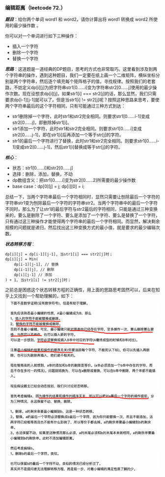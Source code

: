### 编辑距离（leetcode 72.）

***题目***：给你两个单词 word1 和 word2，请你计算出将 word1 转换成 word2 所使用的最少操作数 。

你可以对一个单词进行如下三种操作：
- 插入一个字符
- 删除一个字符
- 替换一个字符

***思路***：这道题是一道经典的DP题目，思考的方式也非常取巧。这里看到涉及到两个字符串的操作，遇到这种题目，我们一定要在纸上画一个二维矩阵，横纵坐标分别是两个字符串，然后逐个填充每个矩阵格子的值，寻找规律。按照我们的老套路，不妨定义dp[i][j]为把字符串str1[0……i]变为字符串str2[0……j]使用的最少操作次数。现在设想求dp[i][j]，如果str1[i] === str2[j]的话，那么显然，我们只需要求dp[i-1][j-1]就可以了。但是当str1[i] != str2[j]呢？按照这种思路来思考，要使两个字符串最后的这个字符相同，只有可能通过三种方式到达：
- str1删除掉一个字符，此时str1和str2完全相同。则要求str1[0……i-1]变成str2[0……j]，即删除掉str1[i]。
- str1添加一个字符，此时str1和str2完全相同。则要求str1[0……i]变成str2[0……j-1]，即在str1[i]后再添加一个等于str[j]的字符。
- str1的最后一个字符进行了替换，此时str1和str2完全相同。则要求str1[0……i-1]变成str2[0……j-1]，然后str1[i]替换成等于str[j]的字符。

***核心***：
- 状态：str1[0……i]和str2[0……j]
- 选择：删除，添加，替换，不动
- dp数组含义：把str1[0……i]变为str2[0……2]所需要的最少操作数
- base case：dp[0][j] = j; dp[i][0] = i;

总结一下，当两个字符串最后一个字符相同时，显然只需要让刨除最后一个字符的字符串str1变为刨除最后一个字符的字符串str2。当两个字符串中的最后一个字符不同时，那么为了让str1的最后字符与str2最后的字符相同，只能是通过三种变换来的，要么是删除了一个字符、要么是添加了一个字符、要么是替换了一个字符，只有通过这三种操作才能使得两个字符串的最后一个字符相同。而显然，解决剩余规模的问题就是递归，然后找出这三种变换方式的最小值，就是要求的最少编辑次数。

***状态转移方程***：

    dp[i][j] = dp[i-1][j-1], 当str1[i] === str2[j]时；
    dp[i][j] = Min(
        dp[i-1][j-1], // 替换
        dp[i-1][j], // 删除
        dp[i][j-1] // 添加
    ) + 1, 当str1[i] != str2[j]时；

之前总是困惑这个状态转移方程的正确性，用上面的思路思考固然可以，后来在知乎上又找到一个帮助理解的，如下：
![编辑距离](../../imgs/编辑距离.png)